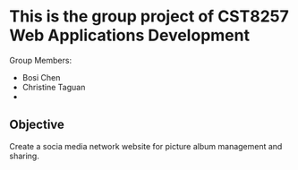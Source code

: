 # This is the group project of CST8257 Web Applications Development

Group Members:
- Bosi Chen
- Christine Taguan
- 

## Objective

Create a socia media network website for picture album management and sharing.